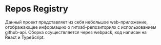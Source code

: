 # Repos Registry

Данный проект представляет из себя небольшое web-приложение, отображающее информацию о гитхаб-репозиториях с использованием github-api. Сборка осуществляется через webpack, код написан на React и TypeScript.